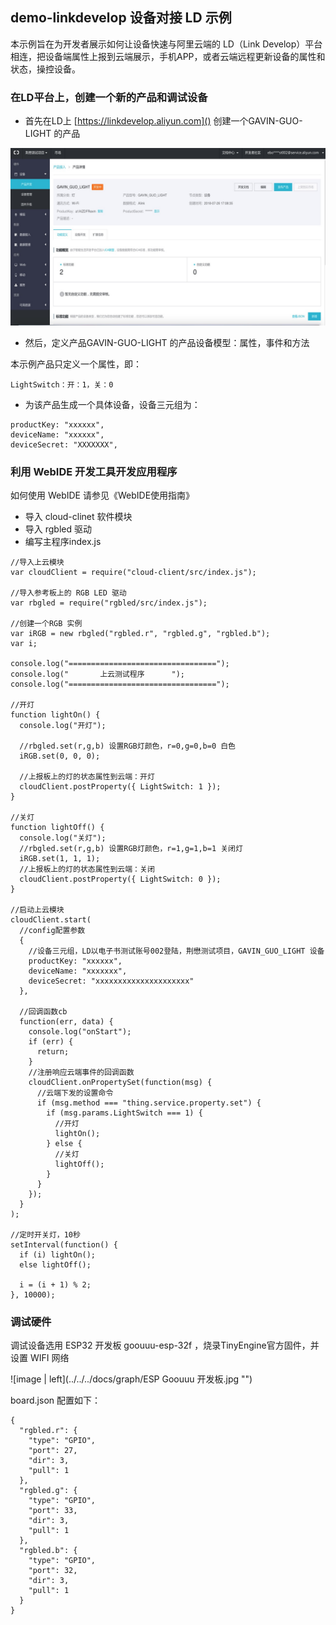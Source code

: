 ## demo-linkdevelop 设备对接 LD 示例
本示例旨在为开发者展示如何让设备快速与阿里云端的 LD（Link Develop）平台相连，把设备端属性上报到云端展示，手机APP，或者云端远程更新设备的属性和状态，操控设备。

### 在LD平台上，创建一个新的产品和调试设备

*  首先在LD上 [https://linkdevelop.aliyun.com]() 创建一个GAVIN-GUO-LIGHT 的产品

![image | left](../../../docs/graph/LD控制台.jpg "")

* 然后，定义产品GAVIN-GUO-LIGHT 的产品设备模型：属性，事件和方法
 
本示例产品只定义一个属性，即：

```
LightSwitch：开：1，关：0
```
	
* 为该产品生成一个具体设备，设备三元组为：

```
productKey: "xxxxxx",
deviceName: "xxxxxx",
deviceSecret: "XXXXXXX",
```
### 利用 WebIDE 开发工具开发应用程序

如何使用 WebIDE 请参见《WebIDE使用指南》 

* 导入 cloud-clinet 软件模块
* 导入 rgbled 驱动
* 编写主程序index.js

```
//导入上云模块
var cloudClient = require("cloud-client/src/index.js");

//导入参考板上的 RGB LED 驱动
var rbgled = require("rgbled/src/index.js");

//创建一个RGB 实例
var iRGB = new rbgled("rgbled.r", "rgbled.g", "rgbled.b");
var i;

console.log("=================================");
console.log("       上云测试程序      ");
console.log("=================================");

//开灯
function lightOn() {
  console.log("开灯");

  //rbgled.set(r,g,b) 设置RGB灯颜色，r=0,g=0,b=0 白色
  iRGB.set(0, 0, 0);

  //上报板上的灯的状态属性到云端：开灯
  cloudClient.postProperty({ LightSwitch: 1 });
}

//关灯
function lightOff() {
  console.log("关灯");
  //rbgled.set(r,g,b) 设置RGB灯颜色，r=1,g=1,b=1 关闭灯
  iRGB.set(1, 1, 1);
  //上报板上的灯的状态属性到云端：关闭
  cloudClient.postProperty({ LightSwitch: 0 });
}

//启动上云模块
cloudClient.start(
  //config配置参数
  {
    //设备三元组，LD以电子书测试账号002登陆，荆懋测试项目，GAVIN_GUO_LIGHT 设备
    productKey: "xxxxxx",
    deviceName: "xxxxxxx",
    deviceSecret: "xxxxxxxxxxxxxxxxxxxxx"
  },

  //回调函数cb
  function(err, data) {
    console.log("onStart");
    if (err) {
      return;
    }
    //注册响应云端事件的回调函数
    cloudClient.onPropertySet(function(msg) {
      //云端下发的设置命令
      if (msg.method === "thing.service.property.set") {
        if (msg.params.LightSwitch === 1) {
          //开灯
          lightOn();
        } else {
          //关灯
          lightOff();
        }
      }
    });
  }
);

//定时开关灯，10秒
setInterval(function() {
  if (i) lightOn();
  else lightOff();

  i = (i + 1) % 2;
}, 10000);
```
### 调试硬件
调试设备选用 ESP32 开发板 goouuu-esp-32f ，烧录TinyEngine官方固件，并设置 WIFI 网络

![image | left](../../../docs/graph/ESP Goouuu 开发板.jpg "")

board.json  配置如下：

```
{
  "rgbled.r": {
    "type": "GPIO",
    "port": 27,
    "dir": 3,
    "pull": 1
  },
  "rgbled.g": {
    "type": "GPIO",
    "port": 33,
    "dir": 3,
    "pull": 1
  },
  "rgbled.b": {
    "type": "GPIO",
    "port": 32,
    "dir": 3,
    "pull": 1
  }
}

```
